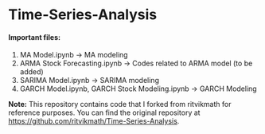 # Time-Series-Analysis

#### Important files:
1. MA Model.ipynb -> MA modeling
2. ARMA Stock Forecasting.ipynb -> Codes related to ARMA model (to be added)
3. SARIMA Model.ipynb -> SARIMA modeling
4. GARCH Model.ipynb, GARCH Stock Modeling.ipynb -> GARCH Modeling




**Note:** This repository contains code that I forked from ritvikmath for reference purposes. You can find the original repository at https://github.com/ritvikmath/Time-Series-Analysis.
